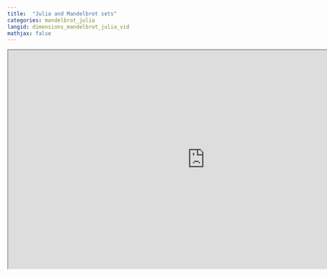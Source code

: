 ```yaml
---
title:  "Julia and Mandelbrot sets"
categories: mandelbrot_julia
langid: dimensions_mandelbrot_julia_vid
mathjax: false
---
```


<iframe width="900" height="500"
	src="https://www.youtube.com/embed/0-vImw-4F18?rel=0;&start=387;&end=775">
</iframe>

